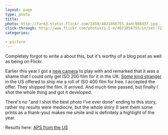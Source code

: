```yaml
---
layout: page
type: photo
title: 
photo: http://farm3.static.flickr.com/2450/4021056755_4a4c988d37.jpg
click-through: http://www.flickr.com/photos/i-5-m/4021056755/in/set-72157622608704380/
categories: 

- picture
---
```

Completely forgot to write a about this, but it's worthy of a blog post as well as being on Flickr. 

Earlier this year I got a [new camera](http://www.flickr.com/photos/i-5-m/3082690617/in/set-72157613490405613/) to play with and remarked that it was a shame that I could only get ISO 200 film for it in the UK. [Some kind stranger](http://www.flickr.com/photos/22872498@N02/) in the US offered to ship me a roll of ISO 400 film for free. I accepted the offer. They shipped the film. It arrived. And much time passed, but finally I shot the whole thing and got it developed.

There's no "and I shot the best photo I've ever done" ending to this story, rather my results were mediocre, but the whole story (I sent them some prints as a thank-you) makes me smile and is definitely a highlight of the year.

Results here: [APS from the US](http://www.flickr.com/photos/i-5-m/sets/72157622608704380/)
